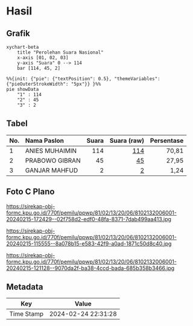 # Hasil

## Grafik

```mermaid
xychart-beta
    title "Perolehan Suara Nasional"
    x-axis [01, 02, 03]
    y-axis "Suara" 0 --> 114
    bar [114, 45, 2]
```

```mermaid
%%{init: {"pie": {"textPosition": 0.5}, "themeVariables": {"pieOuterStrokeWidth": "5px"}} }%%
pie showData
    "1" : 114
    "2" : 45
    "3" : 2
```

## Tabel

| No. | Nama Paslon    | Suara | Suara (raw) | Persentase |
|:--- |:-------------- | -----:| -----------:| ----------:|
| 1   | ANIES MUHAIMIN | 114   | [114][p-1]  | 70,81      |
| 2   | PRABOWO GIBRAN | 45    | [45][p-2]   | 27,95      |
| 3   | GANJAR MAHFUD  | 2     | [2][p-3]    | 1,24       |


[p-1]: https://github.com/gigit-pemilu/pemilu-2024/blob/main/pilpres/hitung-suara/sub/81-maluku/sub/02-maluku-tenggara/sub/13-kei-kecil-timur/sub/2006-mastur/sub/001-tps/sub/paslon-1.txt
[p-2]: https://github.com/gigit-pemilu/pemilu-2024/blob/main/pilpres/hitung-suara/sub/81-maluku/sub/02-maluku-tenggara/sub/13-kei-kecil-timur/sub/2006-mastur/sub/001-tps/sub/paslon-2.txt
[p-3]: https://github.com/gigit-pemilu/pemilu-2024/blob/main/pilpres/hitung-suara/sub/81-maluku/sub/02-maluku-tenggara/sub/13-kei-kecil-timur/sub/2006-mastur/sub/001-tps/sub/paslon-3.txt

## Foto C Plano

https://sirekap-obj-formc.kpu.go.id/770f/pemilu/ppwp/81/02/13/20/06/8102132006001-20240215-172429--02f758d2-edf0-48fa-8371-7dab499aa413.jpg

https://sirekap-obj-formc.kpu.go.id/770f/pemilu/ppwp/81/02/13/20/06/8102132006001-20240215-115555--8a078b15-e583-42f9-a0ad-1871c50d8c40.jpg

https://sirekap-obj-formc.kpu.go.id/770f/pemilu/ppwp/81/02/13/20/06/8102132006001-20240215-121128--9070da2f-ba38-4ccd-bada-685b358b3466.jpg


## Metadata

| Key        | Value               |
| ---------- | ------------------- |
| Time Stamp | 2024-02-24 22:31:28 |



